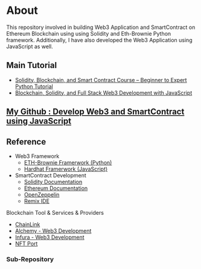 # About
This repository involved in building Web3 Application  and SmartContract on Ethereum Blockchain using using Solidity and  Eth-Brownie Python framework. Additionally, I have also developed the Web3 Application using JavaScript as well.

## Main Tutorial
* [Solidity, Blockchain, and Smart Contract Course – Beginner to Expert Python Tutorial](https://github.com/smartcontractkit/full-blockchain-solidity-course-py)
* [Blockchain, Solidity, and Full Stack Web3 Development with JavaScript ](https://github.com/smartcontractkit/full-blockchain-solidity-course-js)

## [My Github : Develop Web3 and SmartContract using JavaScript](https://github.com/peter-wg2535) 

## Reference
* Web3 Framework
  * [ETH-Brownie Framerwork (Python)](https://github.com/eth-brownie/brownie)
  * [Hardhat Framerwork (JavaScript)](https://hardhat.org/docs)
* SmartContract Development
  * [Solidity Documentation](https://docs.soliditylang.org/en/v0.8.13/)
  * [Ethereum Documentation](https://ethereum.org/en/developers/docs/)
  * [OpenZeppelin](https://docs.openzeppelin.com/)
  * [Remix IDE](https://remix.ethereum.org/)

Blockchain Tool & Services & Providers
* [ChainLink](https://docs.chain.link/)
* [Alchemy - Web3 Development](https://www.alchemy.com/)
* [Infura - Web3 Development](https://www.infura.io/)
* [NFT Port](https://docs.nftport.xyz/)


### Sub-Repository






